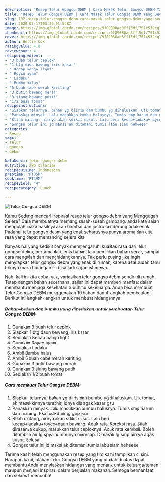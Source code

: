 ```yaml
---
description: "Resep Telur Gongso DEBM | Cara Masak Telur Gongso DEBM Yang Sedap"
title: "Resep Telur Gongso DEBM | Cara Masak Telur Gongso DEBM Yang Sedap"
slug: 132-resep-telur-gongso-debm-cara-masak-telur-gongso-debm-yang-sedap
date: 2020-07-17T03:36:01.548Z
image: https://img-global.cpcdn.com/recipes/9f09080ae3ff15df/751x532cq70/telur-gongso-debm-foto-resep-utama.jpg
thumbnail: https://img-global.cpcdn.com/recipes/9f09080ae3ff15df/751x532cq70/telur-gongso-debm-foto-resep-utama.jpg
cover: https://img-global.cpcdn.com/recipes/9f09080ae3ff15df/751x532cq70/telur-gongso-debm-foto-resep-utama.jpg
author: Hettie Cox
ratingvalue: 4.8
reviewcount: 4
recipeingredient:
- "3 buah telur ceplok"
- "1 btg daun bawang iris kasar"
- " Kecap bango light"
- " Royco ayam"
- " Ladaku"
- " Bumbu halus"
- "5 buah cabe merah keriting"
- "3 butir bawang merah"
- "3 siung bawang putih"
- "1/2 buah tomat"
recipeinstructions:
- "Siapkan telurnya, bahan yg diiris dan bumbu yg dihaluskan. Utk tomat, ak masukkinnya terakhir, jdnya dia agak kasar gitu"
- "Panaskan minyak. Lalu masukkan bumbu halusnya. Tumis smp harum dan matang. Pkai sdikit air jg gpp yaa"
- "Stlah matang, airnya akan sdikit susut. Lalu beri kecap+ladaku+royco+daun bawang. Aduk rata. Koreksi rasa. Stlah dirasanya cukup, masukkan telur ceploknya. Aduk rata kembali. Boleh ditambah air lg spya bumbunya meresap. Dimasak lg smp airnya agak susut. Selesai"
- "Gongso telur ini jd maksi ak ditemani tumis labu siam heheeee"
categories:
- Resep
tags:
- telur
- gongso
- debm

katakunci: telur gongso debm 
nutrition: 296 calories
recipecuisine: Indonesian
preptime: "PT35M"
cooktime: "PT49M"
recipeyield: "4"
recipecategory: Lunch

---
```



![Telur Gongso DEBM](https://img-global.cpcdn.com/recipes/9f09080ae3ff15df/751x532cq70/telur-gongso-debm-foto-resep-utama.jpg)

Kamu Sedang mencari inspirasi resep telur gongso debm yang Menggugah Selera? Cara membuatnya memang susah-susah gampang. andaikata salah mengolah maka hasilnya akan hambar dan justru cenderung tidak enak. Padahal telur gongso debm yang enak seharusnya punya aroma dan cita rasa yang dapat memancing selera kita.

Banyak hal yang sedikit banyak mempengaruhi kualitas rasa dari telur gongso debm, pertama dari jenis bahan, lalu pemilihan bahan segar, sampai cara mengolah dan menghidangkannya. Tak perlu pusing jika ingin menyiapkan telur gongso debm yang enak di rumah, karena asal sudah tahu triknya maka hidangan ini bisa jadi sajian istimewa.




Nah, kali ini kita coba, yuk, variasikan telur gongso debm sendiri di rumah. Tetap dengan bahan sederhana, sajian ini dapat memberi manfaat dalam membantu menjaga kesehatan tubuhmu sekeluarga. Anda bisa membuat Telur Gongso DEBM menggunakan 10 bahan dan 4 langkah pembuatan. Berikut ini langkah-langkah untuk membuat hidangannya.

<!--inarticleads1-->

##### Bahan-bahan dan bumbu yang diperlukan untuk pembuatan Telur Gongso DEBM:

1. Gunakan 3 buah telur ceplok
1. Siapkan 1 btg daun bawang, iris kasar
1. Sediakan  Kecap bango light
1. Gunakan  Royco ayam
1. Sediakan  Ladaku
1. Ambil  Bumbu halus
1. Ambil 5 buah cabe merah keriting
1. Gunakan 3 butir bawang merah
1. Gunakan 3 siung bawang putih
1. Sediakan 1/2 buah tomat




<!--inarticleads2-->

##### Cara membuat Telur Gongso DEBM:

1. Siapkan telurnya, bahan yg diiris dan bumbu yg dihaluskan. Utk tomat, ak masukkinnya terakhir, jdnya dia agak kasar gitu
1. Panaskan minyak. Lalu masukkan bumbu halusnya. Tumis smp harum dan matang. Pkai sdikit air jg gpp yaa
1. Stlah matang, airnya akan sdikit susut. Lalu beri kecap+ladaku+royco+daun bawang. Aduk rata. Koreksi rasa. Stlah dirasanya cukup, masukkan telur ceploknya. Aduk rata kembali. Boleh ditambah air lg spya bumbunya meresap. Dimasak lg smp airnya agak susut. Selesai
1. Gongso telur ini jd maksi ak ditemani tumis labu siam heheeee




Terima kasih telah menggunakan resep yang tim kami tampilkan di sini. Harapan kami, olahan Telur Gongso DEBM yang mudah di atas dapat membantu Anda menyiapkan hidangan yang menarik untuk keluarga/teman maupun menjadi inspirasi dalam berjualan makanan. Semoga bermanfaat dan selamat mencoba!
